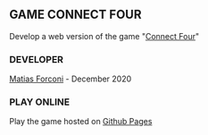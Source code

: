 ## GAME CONNECT FOUR

Develop a web version of the game "[Connect Four](https://en.wikipedia.org/wiki/Connect_Four)"

### DEVELOPER  

[Matias Forconi](https://github.com/MatiasForconi) - December 2020

### PLAY ONLINE

Play the game hosted on [Github Pages](https://matiasforconi.github.io/connectFour-LPPA/)